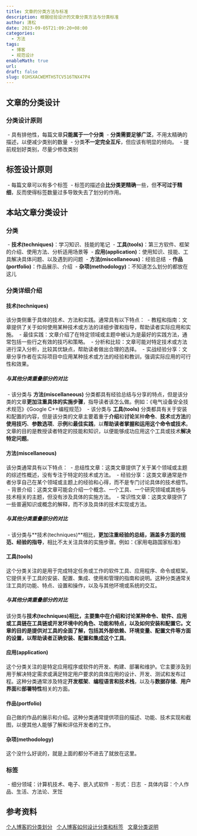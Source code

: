 ```yaml
---
title: 文章的分类方法与标准
description: 根据经验设计的文章分类方法与分类标准
author: 清松
date: 2023-09-05T21:09:20+08:00
categories:
  - 方法
tags:
  - 博客
  - 规范设计
enableMath: true
url: 
draft: false
slug: 01HSXACWEMTHSTCV516TNX47P4
---
```

## 文章的分类设计

### 分类设计原则

 - 具有排他性，每篇文章**只能属于一个分类**
 - **分类需要足够广泛**，不用太精确的描述，以便减少类别的数量
 - 分类**不一定完全互斥**，但应该有明显的倾向。
 - 提前规划好类别，尽量少修改类别
## 标签设计原则

 - 每篇文章可以有多个标签
 - 标签的描述会**比分类更精确**一些，但**不可过于精细**，反而使得标签数量过多导致失去了划分的作用。
## 本站文章分类设计

### 分类

 - **技术(techniques)**：学习知识、技能的笔记
 - **工具(tools)**：第三方软件、框架的介绍、使用方法、分析适用场景等
 - **应用(application)**：使用知识、技能、工具解决具体问题、以及遇到的问题
 - **方法(miscellaneous)**：经验总结
 - **作品(portfolio)**：作品展示、介绍
 - **杂项(methodology)**：不知道怎么划分的都放在这儿
### 分类详细介绍

#### 技术(techniques)

该分类侧重于具体的技术、方法和实践。通常具有以下特点：
 - 教程和指南：文章提供了关于如何使用某种技术或方法的详细步骤和指导，帮助读者实际应用和实施。
 - 最佳实践：文章介绍了在特定领域或主题中被认为是最好的实践方法，通常包括一些行之有效的技巧和策略。
 - 分析和比较：文章可能对特定技术或方法进行深入分析，比较其优缺点，帮助读者做出合理的选择。
 - 实战经验分享：文章分享作者在实际项目中应用某种技术或方法的经验和教训，强调实际应用的可行性和效果。
##### 与其他分类重叠部分的对比

 - 该分类与 **方法(miscellaneous)** 分类都具有经验总结与分享的特点，但是该分类的文章**更加注重具体的实施步骤**，指导读者该怎么做。例如：《电气设备安全技术规范》《Google C++编程规范》
 - 该分类与 **工具(tools)** 分类都具有关于安装和配置的内容，但是该分类的文章主要着重于**介绍**和**讨论**某种**命令**、**技术**或**方法**的**使用技巧**、**参数选项**、**示例**和**最佳实践**，以**帮助读者掌握和运用这个命令或技术**。文章的目的是教授读者特定的技能和知识，以便能够成功应用这个工具或技术**解决特定问题**。
#### 方法(miscellaneous)

该分类通常具有以下特点：
 - 总结性文章：这类文章提供了关于某个领域或主题的综述性概述，没有专注于特定的技术或方法。
 - 经验分享：这类文章通常是作者分享自己在某个领域或主题上的经验和心得，而不是专门讨论具体的技术细节。
 - 背景介绍：这类文章可能会介绍一个概念、一个工具、一个研究领域或其他与技术相关的主题，但没有涉及具体的实施方法。
 - 常识性文章：这类文章提供了一些普遍知识或概念的解释，而不涉及具体的技术实现或方法。
##### 与其他分类重叠部分的对比

 - 该分类与**技术(techniques)**相比，**更加注重经验的总结，涵盖多方面的规范、经验的指导**，相比不太关注具体的实施步骤。例如：《家用电路国家标准》
  
#### 工具(tools)

这个分类关注的是用于完成特定任务或工作的软件工具、应用程序、命令或框架。它提供关于工具的安装、配置、集成、使用和管理的指南和说明。这种分类通常关注工具的功能、特点、设置和操作，以及与其他环境或系统的交互。
##### 与其他分类重叠部分的对比

该分类与**技术(techniques)**相比，主要集中在介绍和讨论某种命令、软件、应用或工具链在工具链或开发环境中的角色、功能和特点，以及如何安装和配置它。**文章的目的是提供对工具的全面了解**，包括其外部依赖、环境变量、配置文件等方面的设置，以**帮助读者正确安装、配置和集成这个工具**。

#### 应用(application)

这个分类关注的是特定应用程序或软件的开发、构建、部署和维护。它主要涉及到用于解决特定需求或满足特定用户要求的具体应用的设计、开发、测试和发布过程。这种分类通常涉及特定**开发框架**、**编程语言和技术栈**，以及与**数据存储**、**用户界面**和**部署特性**相关的方面。

#### 作品(portfolio)

自己做的作品的展示和介绍。这种分类通常提供项目的描述、功能、技术实现和截图，以便其他人能够了解和评估开发者的工作。

#### 杂项(methodology)

这个没什么好说的，就是上面的都分不进去了就放在这里。

### 标签

 - 细分领域：计算机技术、电子、嵌入式软件
 - 形式：日志
 - 具体内容：个人作品、生活、方法论、烹饪

## 参考资料

[个人博客的分类划分](https://noodlefighter.com/posts/2836/)  
[个人博客如何设计分类和标签](https://zhuanlan.zhihu.com/p/77481557)  
[文章分类说明](https://yxchangingself.xyz/posts/categories_description/)